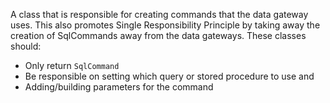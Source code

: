 A class that is responsible for creating commands that the data gateway uses. This also promotes Single Responsibility Principle by taking away the creation of SqlCommands away from the data gateways. These classes should:
- Only return `SqlCommand`
- Be responsible on setting which query or stored procedure to use and
- Adding/building parameters for the command
